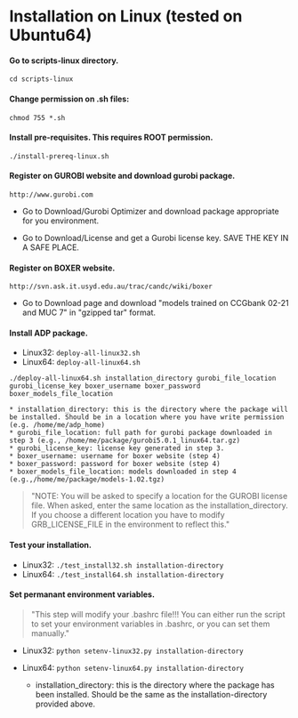 Installation on Linux (tested on Ubuntu64)
=========================================

#### Go to scripts-linux directory.

```
cd scripts-linux
```

#### Change permission on .sh files:

```
chmod 755 *.sh
```

#### Install pre-requisites. This requires ROOT permission.

```
./install-prereq-linux.sh
```

#### Register on GUROBI website and download gurobi package.

```
http://www.gurobi.com
```

*  Go to Download/Gurobi Optimizer and download package appropriate for
you environment.

* Go to Download/License and get a Gurobi license key. SAVE THE KEY IN A
SAFE PLACE.

#### Register on BOXER website.

```
http://svn.ask.it.usyd.edu.au/trac/candc/wiki/boxer
```

* Go to Download page and download "models trained on CCGbank 02-21 and
MUC 7" in "gzipped tar" format. 


#### Install ADP package.

* Linux32: `deploy-all-linux32.sh`
* Linux64: `deploy-all-linux64.sh`

```
./deploy-all-linux64.sh installation_directory gurobi_file_location gurobi_license_key boxer_username boxer_password boxer_models_file_location
```

    * installation_directory: this is the directory where the package will be installed. Should be in a location where you have write permission (e.g. /home/me/adp_home)
    * gurobi_file_location: full path for gurobi package downloaded in step 3 (e.g., /home/me/package/gurobi5.0.1_linux64.tar.gz)
    * gurobi_license_key: license key generated in step 3.
    * boxer_username: username for boxer website (step 4) 
    * boxer_password: password for boxer website (step 4)
    * boxer_models_file_location: models downloaded in step 4 (e.g.,/home/me/package/models-1.02.tgz)

>"NOTE: You will be asked to specify a location for the GUROBI license
file. When asked, enter the same location as the
installation_directory. If you choose a different location you have to
modify GRB_LICENSE_FILE in the environment to reflect this."

#### Test your installation.

* Linux32: `./test_install32.sh installation-directory`
* Linux64: `./test_install64.sh installation-directory`

#### Set permanant environment variables. 

>"This step will modify your
.bashrc file!!! You can either run the script to set your environment variables
in .bashrc, or you can set them manually."

* Linux32: `python setenv-linux32.py installation-directory`
* Linux64: `python setenv-linux64.py installation-directory`

    * installation_directory: this is the directory where the package has been installed. Should be the same as the installation-directory provided above.
